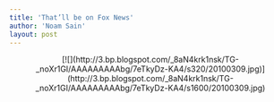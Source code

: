 ```yaml
---
title: 'That’ll be on Fox News'
author: 'Noam Sain'
layout: post
---
```


<div style="clear: both; text-align: center;">[![](http://3.bp.blogspot.com/_8aN4krk1nsk/TG-_noXr1GI/AAAAAAAAAbg/7eTkyDz-KA4/s320/20100309.jpg)](http://3.bp.blogspot.com/_8aN4krk1nsk/TG-_noXr1GI/AAAAAAAAAbg/7eTkyDz-KA4/s1600/20100309.jpg)</div>